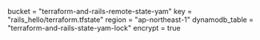 bucket         = "terraform-and-rails-remote-state-yam"
key            = "rails_hello/terraform.tfstate"
region         = "ap-northeast-1"
dynamodb_table = "terraform-and-rails-state-yam-lock"
encrypt        = true